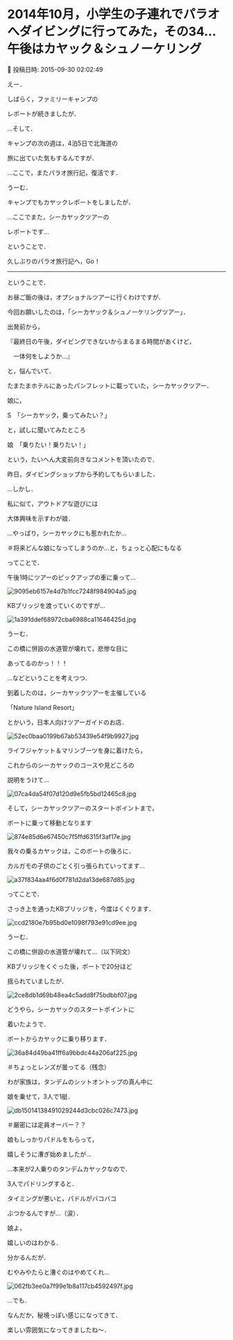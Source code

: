 # 2014年10月，小学生の子連れでパラオへダイビングに行ってみた，その34…午後はカヤック＆シュノーケリング

📅 投稿日時: 2015-09-30 02:02:49

えー．


しばらく，ファミリーキャンプの


レポートが続きましたが．





…そして．


キャンプの次の週は，4泊5日で北海道の


旅に出ていた気もするんですが．





…ここで，またパラオ旅行記，復活です．





うーむ．


キャンプでもカヤックレポートをしましたが．


…ここでまた，シーカヤックツアーの


レポートです…





ということで．


久しぶりのパラオ旅行記へ，Go！





---





ということで．


お昼ご飯の後は，オプショナルツアーに行くわけですが．





今回お願いしたのは，「シーカヤック＆シュノーケリングツアー」．





出発前から，


『最終日の午後，ダイビングできないからまるまる時間があくけど，


　一体何をしようか…』


と，悩んでいて．





たまたまホテルにあったパンフレットに載っていた，シーカヤックツアー．


娘に，


S　「シーカヤック，乗ってみたい？」


と，試しに聞いてみたところ


娘　「乗りたい！乗りたい！」


という，たいへん大変前向きなコメントを頂いたので．


昨日，ダイビングショップから予約してもらいました．





…しかし．


私に似て，アウトドアな遊びには


大体興味を示すわが娘．


…やっぱり，シーカヤックにも惹かれたか…


＃将来どんな娘になってしまうのか…と，ちょっと心配にもなる





ってことで．


午後1時にツアーのピックアップの車に乗って…




![9095eb6157e4d7b1fcc7248f984904a5.jpg](images/9095eb6157e4d7b1fcc7248f984904a5.jpg)




KBブリッジを渡っていくのですが…




![1a391ddef68972cba6988ca11646425d.jpg](images/1a391ddef68972cba6988ca11646425d.jpg)




うーむ．


この橋に併設の水道管が壊れて，悲惨な目に


あってるのかっ！！！





…などということを考えつつ．


到着したのは，シーカヤックツアーを主催している


「Nature Island Resort」


とかいう，日本人向けツアーガイドのお店．




![52ec0baa0199b67ab53439e54f9b9927.jpg](images/52ec0baa0199b67ab53439e54f9b9927.jpg)







ライフジャケット＆マリンブーツを身に着けたら，


これからのシーカヤックのコースや見どころの


説明をうけて…




![07ca4da54f07d120d9e5fb5bd12465c8.jpg](images/07ca4da54f07d120d9e5fb5bd12465c8.jpg)







そして，シーカヤックツアーのスタートポイントまで，


ボートに乗って移動となります




![874e85d6e67450c7f5ffd6315f3af17e.jpg](images/874e85d6e67450c7f5ffd6315f3af17e.jpg)







我々の乗るカヤックは，このボートの後ろに．


カルガモの子供のごとく引っ張られていってます…




![a37f834aa4f6d0f781d2da13de687d85.jpg](images/a37f834aa4f6d0f781d2da13de687d85.jpg)







ってことで．


さっき上を通ったKBブリッジを，今度はくぐります．




![ccd2180e7b95bd0e1098f793e91cd9ee.jpg](images/ccd2180e7b95bd0e1098f793e91cd9ee.jpg)




うーむ．


この橋に併設の水道管が壊れて…（以下同文）





KBブリッジをくぐった後，ボートで20分ほど


揺られていましたが．




![2ce8db1d69b48ea4c5add8f75bdbbf07.jpg](images/2ce8db1d69b48ea4c5add8f75bdbbf07.jpg)




どうやら，シーカヤックのスタートポイントに


着いたようで．


ボートからカヤックに乗り移ります．




![36a84d49ba41ff6a9bbdc44a206af225.jpg](images/36a84d49ba41ff6a9bbdc44a206af225.jpg)




＃ちょっとレンズが曇ってる（残念）





わが家族は，タンデムのシットオントップの真ん中に


娘を乗せて，3人で1艇．




![db15014138491029244d3cbc026c7473.jpg](images/db15014138491029244d3cbc026c7473.jpg)




＃厳密には定員オーバー？？


娘もしっかりパドルをもらって，


嬉しそうに漕ぎ始めましたが…





…本来が2人乗りのタンデムカヤックなので．


3人でパドリングすると．


タイミングが悪いと，パドルがバコバコ


ぶつかるんですが…（涙）．





娘よ，


嬉しいのはわかる．


分かるんだが．


むやみやたらと漕ぐのはやめてくれ…




![062fb3ee0a7f99e1b8a117cb4592497f.jpg](images/062fb3ee0a7f99e1b8a117cb4592497f.jpg)




…でも．


なんだか，秘境っぽい感じになってきて．


楽しい雰囲気になってきましたね～．
